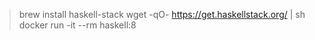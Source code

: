 > brew install haskell-stack
> wget -qO- https://get.haskellstack.org/ | sh
> docker run -it --rm haskell:8





